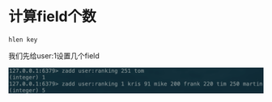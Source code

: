 # 计算field个数

```text
hlen key
```

我们先给user:1设置几个field

![](../../.gitbook/assets/image%20%2854%29.png)


